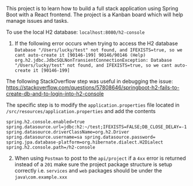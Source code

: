 This project is to learn how to build a full stack application using Spring Boot with a React frontend. The project is a Kanban board which will help manage issues and tasks.


To use the local H2 database: `localhost:8080/h2-console`

1) If the following error occurs when trying to access the H2 database
`Database "/Users/lucky/test" not found, and IFEXISTS=true, so we cant auto-create it [90146-199] 90146/90146 (Help)
 org.h2.jdbc.JdbcSQLNonTransientConnectionException: Database "/Users/lucky/test" not found, and IFEXISTS=true, so we cant auto-create it [90146-199]`
 
The following StackOverflow step was useful in debugging the issue:
https://stackoverflow.com/questions/57808646/springboot-h2-fails-to-create-db-and-to-login-into-h2-console

The specific step is to modify the `application.properties` file located in `/src/resources/application.properties` and add the contents

`spring.h2.console.enabled=true
 spring.datasource.url=jdbc:h2:~/test;IFEXISTS=FALSE;DB_CLOSE_DELAY=-1
 spring.datasource.driverClassName=org.h2.Driver
 spring.datasource.username=sa
 spring.datasource.password=
 spring.jpa.database-platform=org.hibernate.dialect.H2Dialect
 spring.h2.console.path=/h2-console`
 
 
2. When using `Postman` to post to the `api/project` if a `4xx` error is returned instead of a `201` make sure the project package structure is setup correctly i.e. `services` and `web` packages should be under the `java\com.example.xxx`